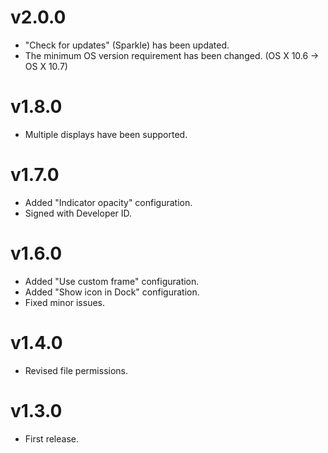 v2.0.0
======

 - "Check for updates" (Sparkle) has been updated.
 - The minimum OS version requirement has been changed. (OS X 10.6 -> OS X 10.7)

v1.8.0
======

 - Multiple displays have been supported.

v1.7.0
======

 - Added "Indicator opacity" configuration.
 - Signed with Developer ID.

v1.6.0
======

 - Added "Use custom frame" configuration.
 - Added "Show icon in Dock" configuration.
 - Fixed minor issues.

v1.4.0
======

 - Revised file permissions.

v1.3.0
======

 - First release.

